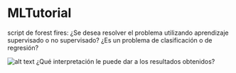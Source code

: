 # MLTutorial
script de forest fires:
¿Se desea resolver el problema utilizando aprendizaje supervisado o no supervisado? ¿Es un problema de clasificación o de regresión?

![alt text](https://raw.githubusercontent.com/username/projectname/branch/path/to/img.png)
¿Qué interpretación le puede dar a los resultados obtenidos?
